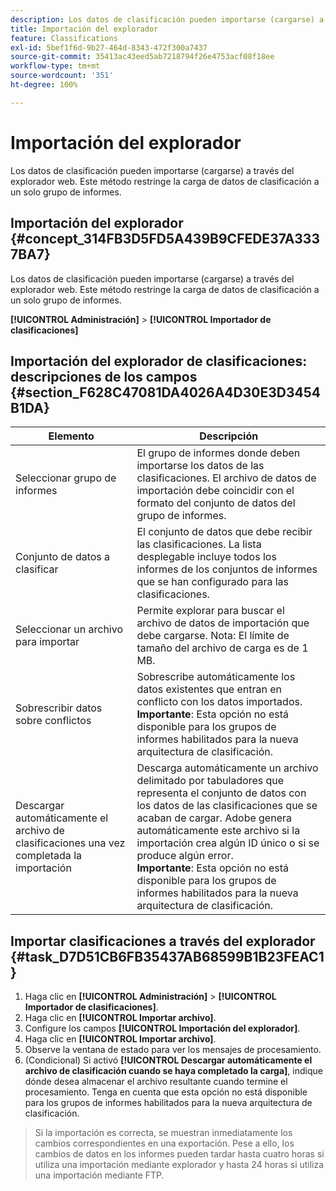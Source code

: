 ```yaml
---
description: Los datos de clasificación pueden importarse (cargarse) a través del explorador web. Este método restringe la carga de datos de clasificación a un solo grupo de informes.
title: Importación del explorador
feature: Classifications
exl-id: 5bef1f6d-9b27-464d-8343-472f300a7437
source-git-commit: 35413ac43eed5ab7218794f26e4753acf08f18ee
workflow-type: tm+mt
source-wordcount: '351'
ht-degree: 100%

---
```


# Importación del explorador

Los datos de clasificación pueden importarse (cargarse) a través del explorador web. Este método restringe la carga de datos de clasificación a un solo grupo de informes.

## Importación del explorador {#concept_314FB3D5FD5A439B9CFEDE37A3337BA7}

Los datos de clasificación pueden importarse (cargarse) a través del explorador web. Este método restringe la carga de datos de clasificación a un solo grupo de informes.

**[!UICONTROL Administración]** > **[!UICONTROL Importador de clasificaciones]**

## Importación del explorador de clasificaciones: descripciones de los campos {#section_F628C47081DA4026A4D30E3D3454B1DA}

| Elemento | Descripción |
| --- | --- |
| Seleccionar grupo de informes | El grupo de informes donde deben importarse los datos de las clasificaciones. El archivo de datos de importación debe coincidir con el formato del conjunto de datos del grupo de informes. |
| Conjunto de datos a clasificar | El conjunto de datos que debe recibir las clasificaciones. La lista desplegable incluye todos los informes de los conjuntos de informes que se han configurado para las clasificaciones. |
| Seleccionar un archivo para importar | Permite explorar para buscar el archivo de datos de importación que debe cargarse.  Nota: El límite de tamaño del archivo de carga es de 1 MB. |
| Sobrescribir datos sobre conflictos | Sobrescribe automáticamente los datos existentes que entran en conflicto con los datos importados.<br>**Importante**: Esta opción no está disponible para los grupos de informes habilitados para la nueva arquitectura de clasificación. |
| Descargar automáticamente el archivo de clasificaciones una vez completada la importación | Descarga automáticamente un archivo delimitado por tabuladores que representa el conjunto de datos con los datos de las clasificaciones que se acaban de cargar. Adobe genera automáticamente este archivo si la importación crea algún ID único o si se produce algún error.<br>**Importante**: Esta opción no está disponible para los grupos de informes habilitados para la nueva arquitectura de clasificación. |


## Importar clasificaciones a través del explorador {#task_D7D51CB6FB35437AB68599B1B23FEAC1}

1. Haga clic en **[!UICONTROL Administración]** > **[!UICONTROL Importador de clasificaciones]**.
1. Haga clic en **[!UICONTROL Importar archivo]**.
1. Configure los campos **[!UICONTROL Importación del explorador]**.
1. Haga clic en **[!UICONTROL Importar archivo]**.
1. Observe la ventana de estado para ver los mensajes de procesamiento.
1. (Condicional) Si activó **[!UICONTROL Descargar automáticamente el archivo de clasificación cuando se haya completado la carga]**, indique dónde desea almacenar el archivo resultante cuando termine el procesamiento. Tenga en cuenta que esta opción no está disponible para los grupos de informes habilitados para la nueva arquitectura de clasificación.

>Si la importación es correcta, se muestran inmediatamente los cambios correspondientes en una exportación. Pese a ello, los cambios de datos en los informes pueden tardar hasta cuatro horas si utiliza una importación mediante explorador y hasta 24 horas si utiliza una importación mediante FTP.
